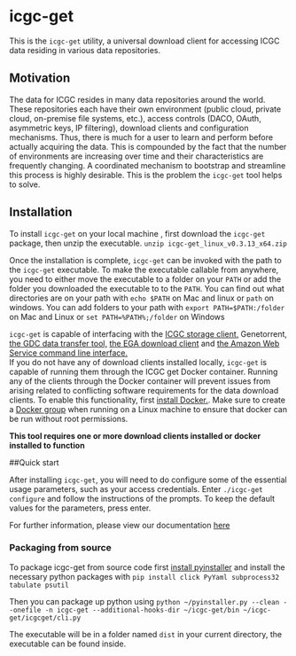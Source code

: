 # icgc-get

This is the `icgc-get` utility, a universal download client for accessing ICGC data residing in various data repositories. 

## Motivation

The data for ICGC resides in many data repositories around the world. These repositories 
each have their own environment (public cloud, private cloud, on-premise file systems, etc.), 
access controls (DACO, OAuth, asymmetric keys, IP filtering), download clients and configuration mechanisms. 
Thus, there is much for a user to learn and perform before actually acquiring the data. 
This is compounded by the fact that the number of environments are increasing over time 
and their characteristics are frequently changing.  A coordinated mechanism to bootstrap and 
streamline this process is highly desirable. This is the problem the `icgc-get` tool helps to solve.

## Installation

To install `icgc-get` on your local machine , first download the `icgc-get` package, then unzip the executable.
`unzip icgc-get_linux_v0.3.13_x64.zip`

Once the installation is complete, `icgc-get` can be invoked with the path to the `icgc-get` executable.  To make the
executable callable from anywhere, you need to either move the executable to a folder on your `PATH` or add the folder you downloaded
the executable to to the `PATH`.  You can find out what directories are on your path with `echo $PATH` on Mac and linux or `path` on windows.  You can
add folders to your path with `export PATH=$PATH:/folder` on Mac and Linux or `set PATH=%PATH%;/folder` on Windows

`icgc-get` is capable of interfacing with the [ICGC storage client,](http://docs.icgc.org/cloud/guide/#installation) Genetorrent, 
[the GDC data transfer tool,](https://gdc.nci.nih.gov/access-data/gdc-data-transfer-tool) [the EGA download client](https://www.ebi.ac.uk/ega/about/your_EGA_account/download_streaming_client#download)
and [the Amazon Web Service command line interface.](http://docs.aws.amazon.com/cli/latest/userguide/installing.html)  
If you do not have any of download clients installed locally, `icgc-get` is capable of running them through
the ICGC get Docker container. Running any of the clients through the Docker container will prevent issues from arising related to conflicting 
software requirements for the data download clients.  To enable this functionality, first [install 
Docker.](https://www.docker.com/products/overview).  Make sure to create a [Docker group](https://docs.docker.com/v1.11/engine/installation/linux/ubuntulinux/#create-a-docker-group)
when running on a Linux machine to ensure that docker can be run without root permissions.

**This tool requires one or more download clients installed or docker installed to function**

##Quick start

After installing `icgc-get`, you will need to do configure some of the essential usage parameters,
such as your access credentials.  Enter `./icgc-get configure` and follow the instructions of the prompts.
To keep the default values for the parameters, press enter.

For further information, please view our documentation [here](http://docs.icgc.org/cloud/icgc-get/)

### Packaging from source
To package icgc-get from source code first [install pyinstaller](http://www.pyinstaller.org/) and install the necessary python packages with 
`pip install click PyYaml subprocess32 tabulate psutil`

Then you can package up python using 
`python ~/pyinstaller.py --clean --onefile -n icgc-get --additional-hooks-dir ~/icgc-get/bin ~/icgc-get/icgcget/cli.py`

The executable will be in a folder named `dist` in your current directory, the executable can be found inside.